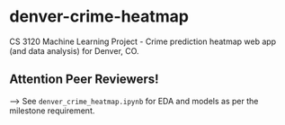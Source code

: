# denver-crime-heatmap
CS 3120 Machine Learning Project - Crime prediction heatmap web app (and data analysis) for Denver, CO.

## Attention Peer Reviewers!
--> See `denver_crime_heatmap.ipynb` for EDA and models as per the milestone requirement.
